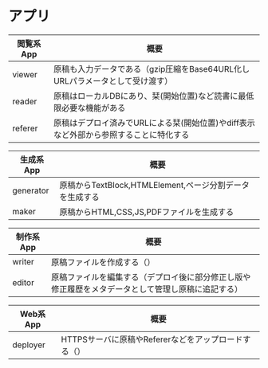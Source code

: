 # アプリ

閲覧系App|概要
---------|----
viewer|原稿も入力データである（gzip圧縮をBase64URL化しURLパラメータとして受け渡す）
reader|原稿はローカルDBにあり、栞(開始位置)など読書に最低限必要な機能がある
referer|原稿はデプロイ済みでURLによる栞(開始位置)やdiff表示など外部から参照することに特化する

生成系App|概要
---------|----
generator|原稿からTextBlock,HTMLElement,ページ分割データを生成する
maker|原稿からHTML,CSS,JS,PDFファイルを生成する

制作系App|概要
---------|----
writer|原稿ファイルを作成する（）
editor|原稿ファイルを編集する（デプロイ後に部分修正し版や修正履歴をメタデータとして管理し原稿に追記する）

Web系App|概要
--------|----
deployer|HTTPSサーバに原稿やRefererなどをアップロードする（）

